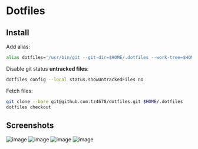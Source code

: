 # Dotfiles

## Install

Add alias:

```zsh
alias dotfiles='/usr/bin/git --git-dir=$HOME/.dotfiles --work-tree=$HOME'
```

Disable git status **untracked files**:

```zsh
dotfiles config --local status.showUntrackedFiles no
```

Fetch files:

```zsh
git clone --bare git@github.com:tz4678/dotfiles.git $HOME/.dotfiles
dotfiles checkout
```

## Screenshots

![image](https://user-images.githubusercontent.com/12753171/111076015-8cdec700-84fb-11eb-8823-4a98199f14f5.png)
![image](https://user-images.githubusercontent.com/12753171/111075975-5b65fb80-84fb-11eb-819f-009f88a174bf.png)
![image](https://user-images.githubusercontent.com/12753171/111075772-91ef4680-84fa-11eb-862f-fd90cddea648.png)
![image](https://user-images.githubusercontent.com/12753171/111075823-cd8a1080-84fa-11eb-8eb7-7adb3d5483aa.png)
